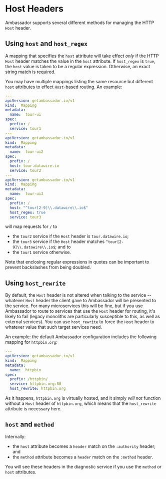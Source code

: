 # Host Headers

Ambassador supports several different methods for managing the HTTP `Host` header.

## Using `host` and `host_regex`

A mapping that specifies the `host` attribute will take effect _only_ if the HTTP `Host` header matches the value in the `host` attribute. If `host_regex` is `true`, the `host` value is taken to be a regular expression. Otherwise, an exact string match is required.

You may have multiple mappings listing the same resource but different `host` attributes to effect `Host`-based routing. An example:

```yaml
---
apiVersion: getambassador.io/v1
kind:  Mapping
metadata:
  name:  tour-ui
spec:
  prefix: /
  service: tour1
---
apiVersion: getambassador.io/v1
kind:  Mapping
metadata:
  name:  tour-ui2
spec:
  prefix: /
  host: tour.datawire.io
  service: tour2
---
apiVersion: getambassador.io/v1
kind:  Mapping
metadata:
  name:  tour-ui3
spec:
  prefix: /
  host: "^tour[2-9]\\.datawire\\.io$"
  host_regex: true
  service: tour3
```

will map requests for `/` to

- the `tour2` service if the `Host` header is `tour.datawire.io`;
- the `tour3` service if the `Host` header matches `^tour[2-9]\\.datawire\\.io$`; and to
- the `tour1` service otherwise.

Note that enclosing regular expressions in quotes can be important to prevent backslashes from being doubled.

## Using `host_rewrite`

By default, the `Host` header is not altered when talking to the service -- whatever `Host` header the client gave to Ambassador will be presented to the service. For many microservices this will be fine, but if you use Ambassador to route to services that use the `Host` header for routing, it's likely to fail (legacy monoliths are particularly susceptible to this, as well as external services). You can use `host_rewrite` to force the `Host` header to whatever value that such target services need.

An example: the default Ambassador configuration includes the following mapping for `httpbin.org`:

```yaml
---
apiVersion: getambassador.io/v1
kind:  Mapping
metadata:
  name:  httpbin
spec:
  prefix: /httpbin/
  service: httpbin.org:80
  host_rewrite: httpbin.org
```

As it happens, `httpbin.org` is virtually hosted, and it simply _will not_ function without a `Host` header of `httpbin.org`, which means that the `host_rewrite` attribute is necessary here.

## `host` and `method`

Internally:

- the `host` attribute becomes a `header` match on the `:authority` header; and
- the `method` attribute becomes a `header` match on the `:method` header.

You will see these headers in the diagnostic service if you use the `method` or `host` attributes.
